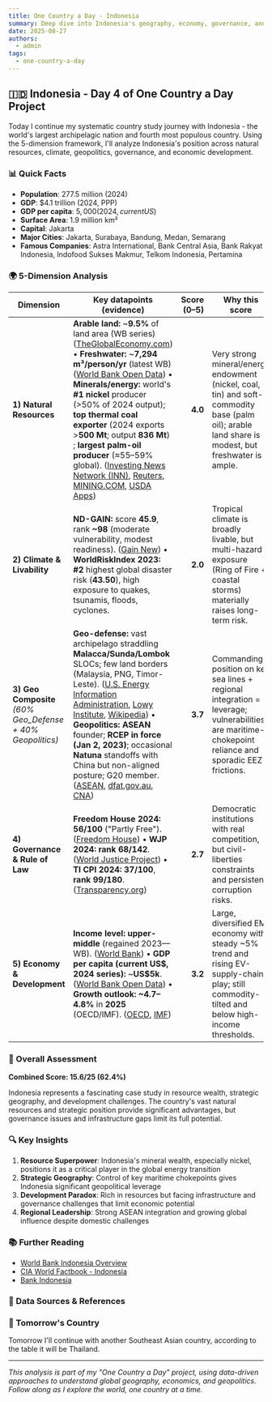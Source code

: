 ```yaml
---
title: One Country a Day - Indonesia
summary: Deep dive into Indonesia's geography, economy, governance, and strategic position using the 5-dimension framework
date: 2025-08-27
authors:
  - admin
tags:
  - one-country-a-day
---
```


## 🇮🇩 Indonesia - Day 4 of One Country a Day Project

Today I continue my systematic country study journey with Indonesia - the world's largest archipelagic nation and fourth most populous country. Using the 5-dimension framework, I'll analyze Indonesia's position across natural resources, climate, geopolitics, governance, and economic development.

### 📊 Quick Facts
- **Population**: 277.5 million (2024)
- **GDP**: $4.1 trillion (2024, PPP)
- **GDP per capita**: $5,000 (2024, current US$)
- **Surface Area**: 1.9 million km²
- **Capital**: Jakarta
- **Major Cities**: Jakarta, Surabaya, Bandung, Medan, Semarang
- **Famous Companies**: Astra International, Bank Central Asia, Bank Rakyat Indonesia, Indofood Sukses Makmur, Telkom Indonesia, Pertamina

### 🌍 5-Dimension Analysis

| Dimension                                                   | Key datapoints (evidence)                                                                                                                                                                                                                                                                                                                                                                                                                                                                         | Score (0–5) | Why this score                                                                                                                                                                |
| ----------------------------------------------------------- | ------------------------------------------------------------------------------------------------------------------------------------------------------------------------------------------------------------------------------------------------------------------------------------------------------------------------------------------------------------------------------------------------------------------------------------------------------------------------------------------------- | ----------: | ----------------------------------------------------------------------------------------------------------------------------------------------------------------------------- |
| **1) Natural Resources**                                    | **Arable land:** \~**9.5%** of land area (WB series) ([TheGlobalEconomy.com][1]) • **Freshwater:** \~**7,294 m³/person/yr** (latest WB) ([World Bank Open Data][2]) • **Minerals/energy:** world's **#1 nickel** producer (>50% of 2024 output); **top thermal coal exporter** (2024 exports >**500 Mt**; output **836 Mt**) ; **largest palm-oil producer** (≈55–59% global). ([Investing News Network (INN)][3], [Reuters][4], [MINING.COM][5], [USDA Apps][6]) |     **4.0** | Very strong mineral/energy endowment (nickel, coal, tin) and soft-commodity base (palm oil); arable land share is modest, but freshwater is ample.   |
| **2) Climate & Livability**                                 | **ND-GAIN:** score **45.9**, rank **\~98** (moderate vulnerability, modest readiness). ([Gain New][7]) • **WorldRiskIndex 2023:** **#2** highest global disaster risk (**43.50**), high exposure to quakes, tsunamis, floods, cyclones.                                                                                                                                                                                                                           |     **2.0** | Tropical climate is broadly livable, but multi-hazard exposure (Ring of Fire + coastal storms) materially raises long-term risk.                     |
| **3) Geo Composite** *(60% Geo\_Defense + 40% Geopolitics)* | **Geo-defense:** vast archipelago straddling **Malacca/Sunda/Lombok** SLOCs; few land borders (Malaysia, PNG, Timor-Leste). ([U.S. Energy Information Administration][8], [Lowy Institute][9], [Wikipedia][10]) • **Geopolitics:** **ASEAN** founder; **RCEP in force (Jan 2, 2023)**; occasional **Natuna** standoffs with China but non-aligned posture; G20 member. ([ASEAN][11], [dfat.gov.au][12], [CNA][13])                                                |     **3.7** | Commanding position on key sea lines + regional integration = leverage; vulnerabilities are maritime-chokepoint reliance and sporadic EEZ frictions. |
| **4) Governance & Rule of Law**                             | **Freedom House 2024:** **56/100** ("Partly Free"). ([Freedom House][14]) • **WJP 2024:** **rank 68/142**. ([World Justice Project][15]) • **TI CPI 2024:** **37/100**, **rank 99/180**. ([Transparency.org][16])                                                                                                                                                                                                                                                 |     **2.7** | Democratic institutions with real competition, but civil-liberties constraints and persistent corruption risks.                                      |
| **5) Economy & Development**                                | **Income level:** **upper-middle** (regained 2023—WB). ([World Bank][17]) • **GDP per capita (current US\$, 2024 series):** \~**US\$5k**. ([World Bank Open Data][18]) • **Growth outlook:** **\~4.7–4.8%** in **2025** (OECD/IMF). ([OECD][19], [IMF][20])                                                                                                                                                                                                       |     **3.2** | Large, diversified EM economy with steady \~5% trend and rising EV-supply-chain play; still commodity-tilted and below high-income thresholds.       |

### 🎯 Overall Assessment

**Combined Score: 15.6/25 (62.4%)**

Indonesia represents a fascinating case study in resource wealth, strategic geography, and development challenges. The country's vast natural resources and strategic position provide significant advantages, but governance issues and infrastructure gaps limit its full potential.

### 🔍 Key Insights

1. **Resource Superpower**: Indonesia's mineral wealth, especially nickel, positions it as a critical player in the global energy transition
2. **Strategic Geography**: Control of key maritime chokepoints gives Indonesia significant geopolitical leverage
3. **Development Paradox**: Rich in resources but facing infrastructure and governance challenges that limit economic potential
4. **Regional Leadership**: Strong ASEAN integration and growing global influence despite domestic challenges

### 📚 Further Reading

- [World Bank Indonesia Overview](https://www.worldbank.org/en/country/indonesia)
- [CIA World Factbook - Indonesia](https://www.cia.gov/the-world-factbook/countries/indonesia/)
- [Bank Indonesia](https://www.bi.go.id/en/)

### 🔗 Data Sources & References

[1]: https://www.theglobaleconomy.com/Indonesia/arable_land_percent/?utm_source=chatgpt.com "Indonesia Arable land, percent of land area - data, chart"
[2]: https://data.worldbank.org/indicator/ER.H2O.INTR.PC?utm_source=chatgpt.com "Renewable internal freshwater resources per capita (cubic ..."
[3]: https://investingnews.com/daily/resource-investing/base-metals-investing/nickel-investing/top-nickel-producing-countries/?utm_source=chatgpt.com "Top 9 Nickel-producing Countries | INN"
[4]: https://www.reuters.com/markets/commodities/global-thermal-coal-exports-power-use-hit-new-highs-2024-maguire-2024-12-10/?utm_source=chatgpt.com "Global thermal coal exports and power use to hit new highs ..."
[5]: https://www.mining.com/web/indonesias-2024-coal-output-hits-record-high/?utm_source=chatgpt.com "Indonesia's 2024 coal output hits record high"
[6]: https://apps.fas.usda.gov/newgainapi/api/Report/DownloadReportByFileName?fileName=Oilseeds+and+Products+Annual_Jakarta_Indonesia_ID2025-0015.pdf&utm_source=chatgpt.com "Report Name: Oilseeds and Products Annual"
[7]: https://gain-new.crc.nd.edu/country/indonesia?utm_source=chatgpt.com "Indonesia | ND-GAIN Index"
[8]: https://www.eia.gov/international/analysis/special-topics/World_Oil_Transit_Chokepoints?utm_source=chatgpt.com "World Oil Transit Chokepoints"
[9]: https://www.lowyinstitute.org/the-interpreter/gallipoli-strait-malacca-why-maritime-choke-points-still-decide-fate-nations?utm_source=chatgpt.com "Why maritime choke points still decide the fate of nations"
[10]: https://en.wikipedia.org/wiki/Borders_of_Indonesia?utm_source=chatgpt.com "Borders of Indonesia"
[11]: https://asean.org/member-states/indonesia/?utm_source=chatgpt.com "Indonesia"
[12]: https://www.dfat.gov.au/trade/agreements/in-force/rcep?utm_source=chatgpt.com "Regional Comprehensive Economic Partnership ..."
[13]: https://www.channelnewsasia.com/asia/south-china-sea-indonesia-china-natuna-maritime-dispute-prabowo-test-4702526?utm_source=chatgpt.com "Chinese vessel in Natuna: Indonesia's response 'shows ..."
[14]: https://freedomhouse.org/country/indonesia?utm_source=chatgpt.com "Indonesia: Country Profile"
[15]: https://worldjusticeproject.org/rule-of-law-index/country/2024/Indonesia/?utm_source=chatgpt.com "Indonesia - WJP Rule of Law Index"
[16]: https://www.transparency.org/en/countries/indonesia?utm_source=chatgpt.com "Indonesia"
[17]: https://www.worldbank.org/en/country/indonesia/overview?utm_source=chatgpt.com "Indonesia Overview: Development news, research, data"
[18]: https://data.worldbank.org/indicator/NY.GDP.PCAP.CD?locations=ID "GDP per capita (current US$) - Indonesia | Data"
[19]: https://www.oecd.org/en/publications/2025/06/oecd-economic-outlook-volume-2025-issue-1_1fd979a8/full-report/indonesia_4c4ce2be.html?utm_source=chatgpt.com "OECD Economic Outlook, Volume 2025 Issue 1: Indonesia"
[20]: https://www.imf.org/en/Countries/IDN?utm_source=chatgpt.com "Indonesia and the IMF"

### 🚀 Tomorrow's Country

Tomorrow I'll continue with another Southeast Asian country, according to the table it will be Thailand.

---

*This analysis is part of my "One Country a Day" project, using data-driven approaches to understand global geography, economics, and geopolitics. Follow along as I explore the world, one country at a time.*
